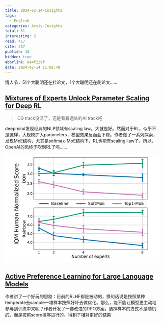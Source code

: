 ```yaml
---
title: 2024-02-14-insights
tags:
  - English
categories: Arxiv-Insights
total: 51
interesting: 2
read: 417
cite: 257
publish: 10
hidden: true
abbrlink: 8a4f229f
date: 2024-02-14 11:08:40
---
```


情人节，51个大聪明还在挂论文，1个大聪明还在刷论文……

## [Mixtures of Experts Unlock Parameter Scaling for Deep RL]()

> CG track没活了，还是看看远处的AI track吧

deepmind发现经典的NLP领域有scaling law，大就是好。然而对于RL，似乎不是这样，大规模扩大parameters，模型效果反而会下降。作者做了一系列探索，发现MoE结构，尤其是softmax-MoE结构下，RL也能有scaling-law了。所以，OpenAI的风终于吹到RL了吗……

<img src="../../files/images/arxiv-insights/2024-02-12-02-16/rl.png">

## [Active Preference Learning for Large Language Models]()

作者讲了一个好玩的思路：目前的RLHF都是被动的，换句话说是按照某种temperate去sample一堆样本按照好坏去做优化。那么，能不能让模型更主动地参与到训练中来呢？作者开发了一套改进的DPO方案，选择样本的方式不是随机的，而是按照score排序进行的。得到了相对更好的结果
